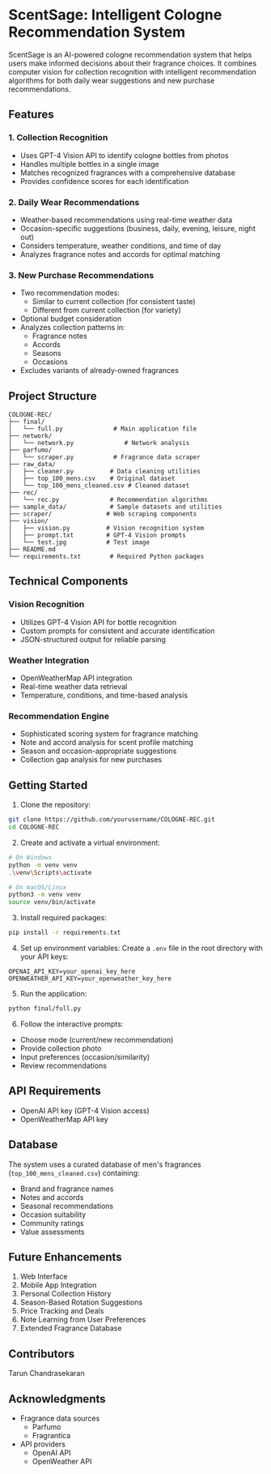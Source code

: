 # ScentSage: Intelligent Cologne Recommendation System

ScentSage is an AI-powered cologne recommendation system that helps users make informed decisions about their fragrance choices. It combines computer vision for collection recognition with intelligent recommendation algorithms for both daily wear suggestions and new purchase recommendations.

## Features

### 1. Collection Recognition
- Uses GPT-4 Vision API to identify cologne bottles from photos
- Handles multiple bottles in a single image
- Matches recognized fragrances with a comprehensive database
- Provides confidence scores for each identification

### 2. Daily Wear Recommendations
- Weather-based recommendations using real-time weather data
- Occasion-specific suggestions (business, daily, evening, leisure, night out)
- Considers temperature, weather conditions, and time of day
- Analyzes fragrance notes and accords for optimal matching

### 3. New Purchase Recommendations
- Two recommendation modes:
  - Similar to current collection (for consistent taste)
  - Different from current collection (for variety)
- Optional budget consideration
- Analyzes collection patterns in:
  - Fragrance notes
  - Accords
  - Seasons
  - Occasions
- Excludes variants of already-owned fragrances

## Project Structure

```
COLOGNE-REC/
├── final/
│   └── full.py              # Main application file
├── network/
│   └── network.py              # Network analysis
├── parfumo/
│   └── scraper.py           # Fragrance data scraper
├── raw_data/
│   ├── cleaner.py          # Data cleaning utilities
│   ├── top_100_mens.csv    # Original dataset
│   └── top_100_mens_cleaned.csv # Cleaned dataset
├── rec/
│   └── rec.py              # Recommendation algorithms
├── sample_data/            # Sample datasets and utilities
├── scraper/               # Web scraping components
├── vision/
│   ├── vision.py          # Vision recognition system
│   ├── prompt.txt         # GPT-4 Vision prompts
│   └── test.jpg           # Test image
├── README.md
└── requirements.txt        # Required Python packages
```

## Technical Components

### Vision Recognition
- Utilizes GPT-4 Vision API for bottle recognition
- Custom prompts for consistent and accurate identification
- JSON-structured output for reliable parsing

### Weather Integration
- OpenWeatherMap API integration
- Real-time weather data retrieval
- Temperature, conditions, and time-based analysis

### Recommendation Engine
- Sophisticated scoring system for fragrance matching
- Note and accord analysis for scent profile matching
- Season and occasion-appropriate suggestions
- Collection gap analysis for new purchases

## Getting Started

1. Clone the repository:
```bash
git clone https://github.com/yourusername/COLOGNE-REC.git
cd COLOGNE-REC
```

2. Create and activate a virtual environment:
```bash
# On Windows
python -m venv venv
.\venv\Scripts\activate

# On macOS/Linux
python3 -m venv venv
source venv/bin/activate
```

3. Install required packages:
```bash
pip install -r requirements.txt
```

4. Set up environment variables:
Create a `.env` file in the root directory with your API keys:
```
OPENAI_API_KEY=your_openai_key_here
OPENWEATHER_API_KEY=your_openweather_key_here
```

5. Run the application:
```bash
python final/full.py
```

6. Follow the interactive prompts:
- Choose mode (current/new recommendation)
- Provide collection photo
- Input preferences (occasion/similarity)
- Review recommendations

## API Requirements

- OpenAI API key (GPT-4 Vision access)
- OpenWeatherMap API key

## Database

The system uses a curated database of men's fragrances (`top_100_mens_cleaned.csv`) containing:
- Brand and fragrance names
- Notes and accords
- Seasonal recommendations
- Occasion suitability
- Community ratings
- Value assessments

## Future Enhancements

1. Web Interface
2. Mobile App Integration
3. Personal Collection History
4. Season-Based Rotation Suggestions
5. Price Tracking and Deals
6. Note Learning from User Preferences
7. Extended Fragrance Database

## Contributors

Tarun Chandrasekaran

## Acknowledgments

- Fragrance data sources
  - Parfumo
  - Fragrantica
- API providers
  - OpenAI API
  - OpenWeather API